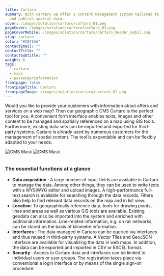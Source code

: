 ```yaml
---
title: Cartaro
summary: With Cartaro we offer a content management system tailored to manage
  and publish spatial data.
cover: /images/solution/cartaro/cartaro_01.png
pageCover: /images/solution/cartaro/cartaro_01.png
pageCoverMobile: /images/solution/cartaro/cartaro_header_mobil.png
slug: cartaro
color: "#C8716A"
contactEmail: ""
contactTitle: ""
contactSubtitle: ""
weight: 6
tags:
  - cartaro
  - maps
  - passengerinformation
frontpage: false
frontpageTitle: Cartaro
frontpageImage: /images/solution/cartaro/cartaro_01.png
---
```

Would you like to provide your customers with information about offers and services on a web map? Then our geographic CMS Cartaro is the perfect tool for you. A convenient form interface enables texts, images and other content to be managed and spatially referenced on a map using GIS tools. Furthermore,  existing data sets can be imported and exported for third-party systems. Cartaro is already used by numerous customers for the management of spatial content. The tool is expandable and can be flexibly adapted to your needs.

<img src="/images/solution/cartaro/iabp_mask.png" alt="CMS Mask" class="block-desktop">
<img src="/images/solution/cartaro/iabp_mask_mobil.png" alt="CMS Mask" class="block-mobile">

![]()

### The essential functions at a glance

* **Data acquisition** : A large number of input fields are available in Cartaro to manage the data. Among other things, they can be used to write texts with a WYSIWYG editor and upload images. A high-performance full-text search is available for searching through the data records. Filters also help to find relevant data records on the map and in list view.
* **Location**: To geographically reference data, tools for drawing points, lines and areas as well as various GIS tools are available. Existing geodata can also be imported into the system and enriched with additional information. Line-related information, e.g. on rail networks, can be stored on the basis of kilometre information.
* **Interfaces** : The data managed in Cartaro can be queried via interfaces and thus reused in third-party systems. A Vector Tiles and GeoJSON interface are available for visualizing the data in web maps. In addition, the data can be exported and imported in CSV or EXCEL format.
* **Security** : Access to Cartaro data and interfaces can be limited to individual users or user groups. The registration takes place via conventional a login interface or by means of the single sign-on procedure.